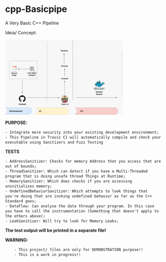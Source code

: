 # cpp-Basicpipe
A Very Basic C++ Pipeline

Ideia/ Concept:

<img src="C-Pipe.jpeg" alt="pipe" width="75%">


<b>PURPOSE:</b>

    - Integrate more security into your existing development environment;
    - This Pipeline in Travis CI will automatically compile and check your executable using Sanitizers and Fuzz Testing

<b>TESTS</b>

    - AddressSanitizer: Checks for memory Address that you access that are out of bounds;
    - ThreadSanitizer: Which can detect if you have a Multi-Threaded program that is doing unsafe thread Things at Runtime;
    - MemorySanitizer: Which does checks if you are accessing uninitializes memory;
    - UndefinedBehaviorSanitizer: Which attempts to look things that you're doing that are invking undefined behavior as far as the C++ Standard goes;
    - DataFlow: Can analyse the data through your program. In this case you have to call the instrumentation (Something that doesn't apply to the others above);
    - LeakSanitizer: Will try to look for Memory Leaks;

<b>The test output will be printed in a separate file!</b>

<b>WARNING:</b>

        - This project/ files are only for DEMONSTRATION purpose!! 
        - This is a work in progress!!